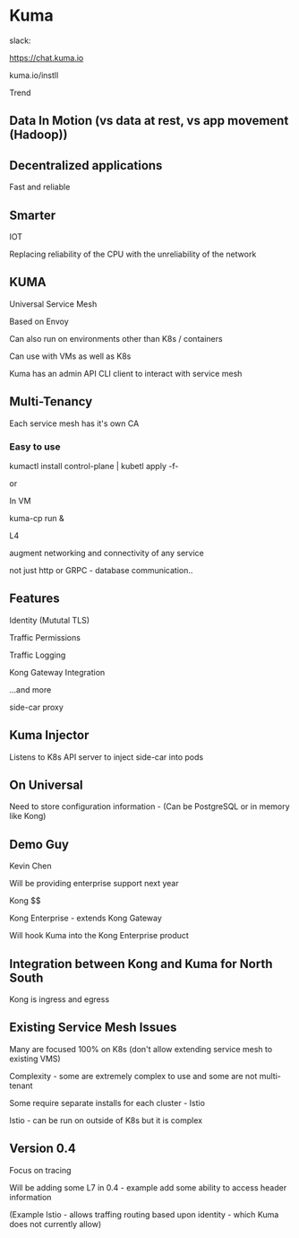 # Kuma

slack:

https://chat.kuma.io

kuma.io/instll


Trend

## Data In Motion  (vs data at rest, vs app movement (Hadoop))


## Decentralized applications

Fast and reliable

## Smarter

IOT



Replacing reliability of the CPU with the unreliability of the network

## KUMA

Universal Service Mesh

Based on Envoy

Can also run on environments other than K8s / containers

Can use with VMs as well as K8s

Kuma has an admin API
CLI client to interact with service mesh

## Multi-Tenancy

Each service mesh has it's own CA



### Easy to use

kumactl install control-plane | kubetl apply -f-

or 

In VM

kuma-cp run &

L4

augment networking and connectivity of any service

not just http or GRPC - 
    database communication..


## Features

Identity (Mututal TLS)

Traffic Permissions

Traffic Logging

Kong Gateway Integration

...and more

side-car proxy



## Kuma Injector

Listens to K8s API server to inject side-car into pods

## On Universal

Need to store configuration information - (Can be PostgreSQL or in memory like Kong)

## Demo Guy

Kevin Chen


Will be providing enterprise support next year

Kong $$

Kong Enterprise - extends Kong Gateway

Will hook Kuma into the Kong Enterprise product

## Integration between Kong and Kuma for North South

Kong is ingress and egress




## Existing Service Mesh Issues

Many are focused 100% on K8s (don't allow extending service mesh to existing VMS)

Complexity - some are extremely complex to use and some are not multi-tenant

Some require separate installs for each cluster - Istio

Istio - can be run on outside of K8s but it is complex


## Version 0.4

Focus on tracing


Will be adding some L7 in 0.4 - example add some ability to access header information

(Example Istio - allows traffing routing based upon identity - which Kuma does not currently allow)